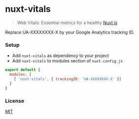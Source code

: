 # nuxt-vitals

> Web Vitals: Essential metrics for a healthy [Nuxt.js](https://github.com/nuxt/nuxt.js)

Replace UA-XXXXXXXX-X by your Google Analytics tracking ID.

### Setup

- Add `nuxt-vitals` as dependency to your project
- Add `nuxt-vitals` to modules section of `nuxt.config.js`

```javascript
export default {
  modules: [
    [ 'nuxt-vitals', { trackingID: 'UA-XXXXXXXX-X' }]
  ]
}
```

### License

[MIT](https://opensource.org/licenses/MIT)
